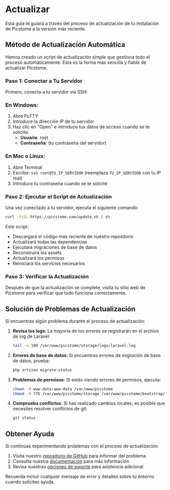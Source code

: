 # Actualizar

Esta guía te guiará a través del proceso de actualización de tu instalación de Picstome a la versión más reciente.

## Método de Actualización Automática

Hemos creado un script de actualización simple que gestiona todo el proceso automáticamente. Esta es la forma más sencilla y fiable de actualizar Picstome.

### Paso 1: Conectar a Tu Servidor

Primero, conecta a tu servidor vía SSH:

### En Windows:
1. Abre PuTTY
2. Introduce la dirección IP de tu servidor
3. Haz clic en "Open" e introduce tus datos de acceso cuando se te solicite:
   - **Usuario**: root
   - **Contraseña**: (tu contraseña del servidor)

### En Mac o Linux:
1. Abre Terminal
2. Escribe: `ssh root@TU_IP_SERVIDOR` (reemplaza `TU_IP_SERVIDOR` con tu IP real)
3. Introduce tu contraseña cuando se te solicite

### Paso 2: Ejecutar el Script de Actualización

Una vez conectado a tu servidor, ejecuta el siguiente comando:

```bash
curl -fsSL https://picstome.com/update.sh | sh
```

Este script:
- Descargará el código más reciente de nuestro repositorio
- Actualizará todas las dependencias
- Ejecutará migraciones de base de datos
- Reconstruirá los assets
- Actualizará los permisos
- Reiniciará los servicios necesarios

### Paso 3: Verificar la Actualización

Después de que la actualización se complete, visita tu sitio web de Picstome para verificar que todo funciona correctamente.


## Solución de Problemas de Actualización

Si encuentras algún problema durante el proceso de actualización:

1. **Revisa los logs**: La mayoría de los errores se registrarán en el archivo de log de Laravel:
   ```bash
   tail -n 100 /var/www/picstome/storage/logs/laravel.log
   ```

2. **Errores de base de datos**: Si encuentras errores de migración de base de datos, prueba:
   ```bash
   php artisan migrate:status
   ```

3. **Problemas de permisos**: Si estás viendo errores de permisos, ejecuta:
   ```bash
   chown -R www-data:www-data /var/www/picstome
   chmod -R 775 /var/www/picstome/storage /var/www/picstome/bootstrap/cache
   ```

4. **Comprueba conflictos**: Si has realizado cambios locales, es posible que necesites resolver conflictos de git:
   ```bash
   git status
   ```

## Obtener Ayuda

Si continúas experimentando problemas con el proceso de actualización:

1. Visita nuestro [repositorio de GitHub](https://github.com/picstome/picstome/issues) para informar del problema
2. Consulta nuestra [documentación](https://picstome.com/docs) para más información
3. Revisa nuestras [opciones de soporte](./support.md) para asistencia adicional

Recuerda incluir cualquier mensaje de error y detalles sobre tu entorno cuando solicites ayuda.
